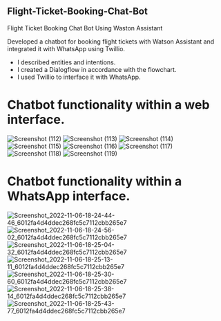 ## Flight-Ticket-Booking-Chat-Bot
Flight Ticket Booking Chat Bot Using Waston Assistant

Developed a chatbot for booking flight tickets with Watson Assistant and integrated it with WhatsApp using Twillio.

* I described entities and intentions.
* I created a Dialogflow in accordance with the flowchart.
* I used Twillio to interface it with WhatsApp.

# Chatbot functionality within a web interface.

![Screenshot (112)](https://user-images.githubusercontent.com/81558819/200171726-4715df12-3cc2-42a0-88a3-039a926543c5.png)
![Screenshot (113)](https://user-images.githubusercontent.com/81558819/200171728-ee994ed1-43e2-46b1-89cc-e44e213732ce.png)
![Screenshot (114)](https://user-images.githubusercontent.com/81558819/200171730-372c8ea7-7fc8-4b05-aa95-9dc7cd754c8c.png)
![Screenshot (115)](https://user-images.githubusercontent.com/81558819/200171731-b7cf1c5f-be18-4be1-a969-e964d046ab9c.png)
![Screenshot (116)](https://user-images.githubusercontent.com/81558819/200171733-f4712251-2881-4e31-a937-192f52f0527a.png)
![Screenshot (117)](https://user-images.githubusercontent.com/81558819/200171735-cf182621-2dee-4bc8-a219-0d2fbf011a4c.png)
![Screenshot (118)](https://user-images.githubusercontent.com/81558819/200171737-7a145342-9df2-4369-afc6-4dc386c5087e.png)
![Screenshot (119)](https://user-images.githubusercontent.com/81558819/200171720-cc3d168a-d50d-424f-a083-2fec299c889b.png)

# Chatbot functionality within a WhatsApp interface.

![Screenshot_2022-11-06-18-24-44-46_6012fa4d4ddec268fc5c7112cbb265e7](https://user-images.githubusercontent.com/81558819/200172350-e11f3a7e-72fe-4a4c-a37f-e248b32f64b0.jpg)
![Screenshot_2022-11-06-18-24-56-02_6012fa4d4ddec268fc5c7112cbb265e7](https://user-images.githubusercontent.com/81558819/200172353-a85ebff9-963b-4c2e-ad42-1378593e0dcd.jpg)
![Screenshot_2022-11-06-18-25-04-32_6012fa4d4ddec268fc5c7112cbb265e7](https://user-images.githubusercontent.com/81558819/200172354-237328d7-f5f4-46e9-b1bf-ce190da97cab.jpg)
![Screenshot_2022-11-06-18-25-13-11_6012fa4d4ddec268fc5c7112cbb265e7](https://user-images.githubusercontent.com/81558819/200172357-5ea8da47-a213-4395-9863-43c87c60f3cc.jpg)
![Screenshot_2022-11-06-18-25-30-60_6012fa4d4ddec268fc5c7112cbb265e7](https://user-images.githubusercontent.com/81558819/200172360-afba884d-5ac1-4588-b475-2fdb94bfec24.jpg)
![Screenshot_2022-11-06-18-25-38-14_6012fa4d4ddec268fc5c7112cbb265e7](https://user-images.githubusercontent.com/81558819/200172364-8cb65c58-9ab5-4ba5-bea7-18880172ba3b.jpg)
![Screenshot_2022-11-06-18-25-43-77_6012fa4d4ddec268fc5c7112cbb265e7](https://user-images.githubusercontent.com/81558819/200172368-c16e60ab-7d87-4116-a449-bfdbff5b0f04.jpg)



